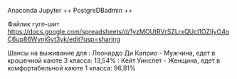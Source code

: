 Anaconda Jupyter ++
PostgreDBadmin ++

Файлик гугл-шит https://docs.google.com/spreadsheets/d/1yzMOUtRVrSZLrxQUcl1OZlIyO4oC6up86WvnjGyt3yk/edit?usp=sharing

Шансы на выживание для 
: Леонардо Ди Каприо - Мужчина, едет в крошечной каюте 3 класса: 13,54%
: Кейт Уинслет - Женщина, едет в комфортабельной каюте 1 класса: 96,81%

